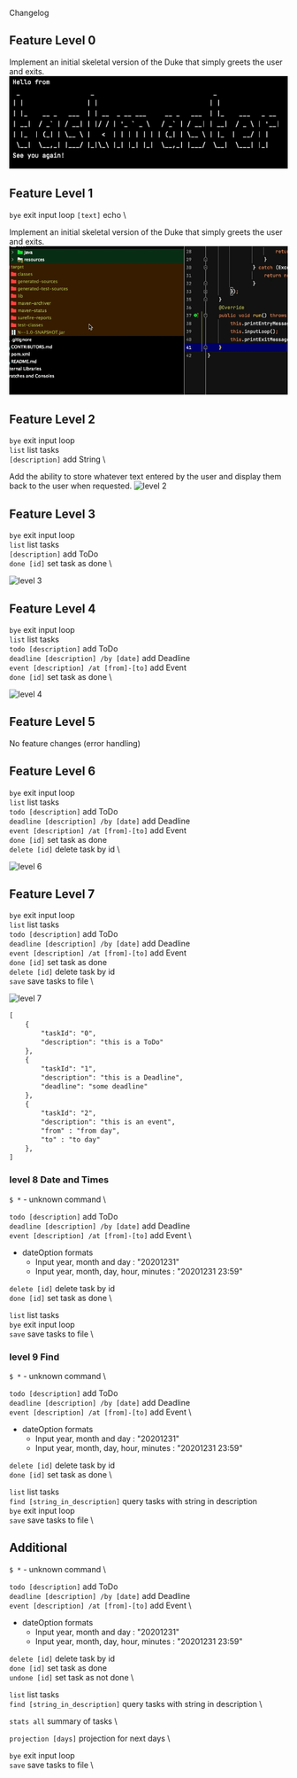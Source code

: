 Changelog

## Feature Level 0

Implement an initial skeletal version of the Duke that simply greets the user and exits. \
![level 0](/docs/screenshots/branch-level-0.png)

## Feature Level 1

`bye` exit input loop
`[text]` echo \

Implement an initial skeletal version of the Duke that simply greets the user and exits. \
![level 1](/docs/screenshots/branch-level-1.gif)

## Feature Level 2

`bye` exit input loop \
`list` list tasks \
`[description]` add String \

Add the ability to store whatever text entered by the user and display them back to the user when requested.
![level 2](/docs/screenshots/branch-level-2.gif)

## Feature Level 3

`bye` exit input loop \
`list` list tasks \
`[description]` add ToDo \
`done [id]` set task as done \

![level 3](/docs/screenshots/branch-level-3.gif)

## Feature Level 4

`bye` exit input loop \
`list` list tasks \
`todo [description]` add ToDo \
`deadline [description] /by [date]` add Deadline \
`event [description] /at [from]-[to]` add Event \
`done [id]` set task as done \

![level 4](/docs/screenshots/branch-level-4.gif)


## Feature Level 5

No feature changes (error handling)


## Feature Level 6

`bye` exit input loop \
`list` list tasks \
`todo [description]` add ToDo \
`deadline [description] /by [date]` add Deadline \
`event [description] /at [from]-[to]` add Event \
`done [id]` set task as done \
`delete [id]` delete task by id \

![level 6](/docs/screenshots/branch-level-6.gif)


## Feature Level 7

`bye` exit input loop \
`list` list tasks \
`todo [description]` add ToDo \
`deadline [description] /by [date]` add Deadline \
`event [description] /at [from]-[to]` add Event \
`done [id]` set task as done \
`delete [id]` delete task by id \
`save` save tasks to file \

![level 7](/docs/screenshots/branch-level-7.gif)

``` 
[
    {
        "taskId": "0",
        "description": "this is a ToDo"
    },
    {
        "taskId": "1",
        "description": "this is a Deadline",
        "deadline": "some deadline"
    },
    {
        "taskId": "2",
        "description": "this is an event",
        "from" : "from day",
        "to" : "to day"
    },
]
```

### level 8 Date and Times

`$ *`   - unknown command \

`todo [description]` add ToDo \
`deadline [description] /by [date]` add Deadline \
`event [description] /at [from]-[to]` add Event \

- dateOption formats
    - Input year, month and day : "20201231"
    - Input year, month, day, hour, minutes : "20201231 23:59"


`delete [id]` delete task by id \
`done [id]` set task as done \

`list` list tasks \
`bye` exit input loop \
`save` save tasks to file \


### level 9 Find

`$ *`   - unknown command \

`todo [description]` add ToDo \
`deadline [description] /by [date]` add Deadline \
`event [description] /at [from]-[to]` add Event \

- dateOption formats
  - Input year, month and day : "20201231"
  - Input year, month, day, hour, minutes : "20201231 23:59"


`delete [id]` delete task by id \
`done [id]` set task as done \

`list` list tasks \
`find [string_in_description]` query tasks with string in description \
`bye` exit input loop \
`save` save tasks to file \


## Additional

`$ *`   - unknown command \

`todo [description]` add ToDo \
`deadline [description] /by [date]` add Deadline \
`event [description] /at [from]-[to]` add Event \

- dateOption formats
  - Input year, month and day : "20201231"
  - Input year, month, day, hour, minutes : "20201231 23:59"

`delete [id]` delete task by id \
`done [id]` set task as done \
`undone [id]` set task as not done \

`list` list tasks \
`find [string_in_description]` query tasks with string in description \

`stats all` summary of tasks \


`projection [days]` projection for next days \

`bye` exit input loop \
`save` save tasks to file \
